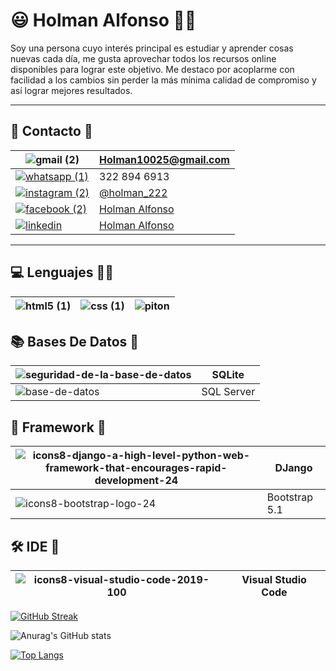 
# 😃 Holman Alfonso 👨‍💻
Soy una persona cuyo interés principal es estudiar y aprender cosas nuevas cada día, me gusta aprovechar todos los recursos online disponibles para lograr este objetivo. Me destaco por acoplarme con facilidad a los cambios sin perder la más mínima calidad de compromiso y así lograr mejores resultados. 
___

## 📱 Contacto 📲 

![gmail (2)](https://user-images.githubusercontent.com/110309831/189396792-9aba39d3-9652-4367-9049-240a45b4d7a4.png) | Holman10025@gmail.com
-- | --
[![whatsapp (1)](https://user-images.githubusercontent.com/110309831/189397126-d49931e3-3906-4c22-870d-2cff68121a92.png)]() | 322 894 6913
[![instagram (2)](https://user-images.githubusercontent.com/110309831/189397173-d8fa315d-e770-4085-9681-cd44e7740404.png)](https://www.instagram.com/holman_222/) | [@holman_222](https://www.instagram.com/holman_222/)
[![facebook (2)](https://user-images.githubusercontent.com/110309831/189397219-2d9d3f35-e5b9-4fed-9c14-48a19053f647.png)](https://www.facebook.com/profile.php?id=100056867015424) | [Holman Alfonso](https://www.facebook.com/profile.php?id=100056867015424)
[![linkedin](https://user-images.githubusercontent.com/110309831/189397265-ce808dd5-49e7-415c-9453-af87d01c0317.png)](https://www.linkedin.com/in/holman-alfonso-06894b24b/) | [Holman Alfonso](https://www.linkedin.com/in/holman-alfonso-06894b24b/)
___

## 💻 Lenguajes 👨‍💻
![html5 (1)](https://user-images.githubusercontent.com/110309831/189398379-8e95da0a-5ed1-4308-8ba6-2e0225a49ff1.png) | ![css (1)](https://user-images.githubusercontent.com/110309831/189398449-5673cdab-2910-448e-92f7-02ad7f39dc25.png) | ![piton](https://user-images.githubusercontent.com/110309831/189398530-aaab5e0b-2191-45e5-92ce-139f60156bd8.png)
-- | -- | --

## 📚 Bases De Datos 📖
![seguridad-de-la-base-de-datos](https://user-images.githubusercontent.com/110309831/189399049-2089ef52-6a5b-4e68-9c12-d7d276b5c51e.png) | SQLite
-- | --
![base-de-datos](https://user-images.githubusercontent.com/110309831/189399857-8d64298b-f213-4084-b52e-894f85e69412.png) | SQL Server

## 📃 Framework 📓
![icons8-django-a-high-level-python-web-framework-that-encourages-rapid-development-24](https://user-images.githubusercontent.com/110309831/189400720-ed47cb2d-ed3a-455f-a0fa-dd868d21d03d.png) | DJango
-- | --
![icons8-bootstrap-logo-24](https://user-images.githubusercontent.com/110309831/189401439-b510a5aa-7e07-4ce1-92c6-e956f38542f8.png) | Bootstrap 5.1

## 🛠️ IDE 🔨
![icons8-visual-studio-code-2019-100](https://user-images.githubusercontent.com/110309831/189401764-f2dbfcee-2b1f-4044-b1ea-d6b7b05baba8.png) | Visual Studio Code
-- | --

[![GitHub Streak](https://streak-stats.demolab.com/?user=DenverCoder1&theme=dark)](https://git.io/streak-stats)

![Anurag's GitHub stats](https://github-readme-stats.vercel.app/api?username=100HOLMAN&show_icons=true&theme=radical)

[![Top Langs](https://github-readme-stats.vercel.app/api/top-langs/?username=100HOLMAN&layout=compact)](https://github.com/anuraghazra/github-readme-stats)
